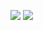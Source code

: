 <!--
[![My github stats](https://github-readme-stats.vercel.app/api?username=gCoreByte&show_icons=true)](https://github.com/anuraghazra/github-readme-stats)

[![Top Langs](https://github-readme-stats.vercel.app/api/top-langs/?username=gCoreByte&layout=compact&include_all_commits=true)](https://github.com/anuraghazra/github-readme-stats)
align="center" 
-->

<p>
  <img src="https://github-readme-stats-red-pi.vercel.app/api?username=gCoreByte&show_icons=true&include_all_commits=true">
  <img src="https://github-readme-stats-red-pi.vercel.app/api/top-langs/?username=gCoreByte&layout=compact&exclude_repo=car-accidents-in-estonia,slides-to-notes">
  <!--<img src="https://github-profile-trophy.vercel.app/?username=gcorebyte&theme=darkhub">
  -->
</p>
